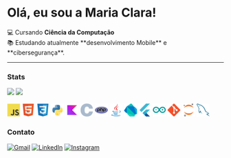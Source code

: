 # Olá, eu sou a Maria Clara!

<p>
  💻 Cursando <strong>Ciência da Computação</strong><br>
  📚 Estudando atualmente **desenvolvimento Mobile** e **cibersegurança**.<br>
</p>

---

### Stats

<div >
  <img height="180em" src="https://github-readme-stats.vercel.app/api?username=MaraLeao&theme=omni&show_icons=true"/>
  <img height="180em" src="https://github-readme-stats.vercel.app/api/top-langs/?username=MaraLeao&theme=omni&layout=donut"/>
</div>

<br>
<div >
  <img height="30" src="https://raw.githubusercontent.com/devicons/devicon/master/icons/javascript/javascript-original.svg" alt="JavaScript"/>
  <img height="30" src="https://raw.githubusercontent.com/devicons/devicon/master/icons/html5/html5-original.svg" alt="HTML5"/>
  <img height="30" src="https://raw.githubusercontent.com/devicons/devicon/master/icons/css3/css3-original.svg" alt="CSS3"/>
  <img height="30" src="https://raw.githubusercontent.com/devicons/devicon/master/icons/python/python-original.svg" alt="Python"/>
  <img height="30" src="https://raw.githubusercontent.com/devicons/devicon/master/icons/kotlin/kotlin-original.svg" alt="Kotlin"/>
  <img height="30" src="https://raw.githubusercontent.com/devicons/devicon/master/icons/c/c-original.svg" alt="C"/>
  <img height="30" src="https://raw.githubusercontent.com/devicons/devicon/master/icons/php/php-original.svg" alt="PHP"/>
  <img height="30" src="https://raw.githubusercontent.com/devicons/devicon/master/icons/java/java-original.svg" alt="Java"/>
  <img height="30" src="https://raw.githubusercontent.com/devicons/devicon/master/icons/dart/dart-original.svg" alt="Dart"/>
  <img height="30" src="https://raw.githubusercontent.com/devicons/devicon/master/icons/flutter/flutter-original.svg" alt="Flutter"/>
  <img height="30" src="https://raw.githubusercontent.com/devicons/devicon/master/icons/arduino/arduino-original.svg" alt="Arduino"/>
  <img height="30" src="https://raw.githubusercontent.com/devicons/devicon/master/icons/git/git-original.svg" alt="Git"/>
  <img height="30" src="https://raw.githubusercontent.com/devicons/devicon/master/icons/jupyter/jupyter-original.svg" alt="Jupyter"/>
  <img height="30" src="https://raw.githubusercontent.com/devicons/devicon/master/icons/mysql/mysql-original.svg" alt="MySQL"/>
</div>


### Contato

<div >
  <a href="mailto:mariaclagouv@gmail.com"><img src="https://img.shields.io/badge/-Gmail-%23333?style=for-the-badge&logo=gmail&logoColor=white" alt="Gmail"/></a>
  <a href="https://www.linkedin.com/in/maria-clara-gouveia-1218a7124/" target="_blank"><img src="https://img.shields.io/badge/-LinkedIn-%230077B5?style=for-the-badge&logo=linkedin&logoColor=white" alt="LinkedIn"/></a> 
  <a href="https://instagram.com/mara__leao/" target="_blank"><img src="https://img.shields.io/badge/-Instagram-%23E4305F?style=for-the-badge&logo=instagram&logoColor=white" alt="Instagram"/></a>
</div>
